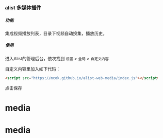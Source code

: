 ### alist 多媒体插件

##### 功能
集成视频播放列表，目录下视频自动换集，播放历史。

##### 使用
进入Alist的管理后台，依次找到 `设置` > `全局` > `自定义内容`

自定义内容里加入如下代码：

```html
<script src="https://mcok.github.io/alist-web-media/index.js"></script>
```

点击保存
# media
# media

